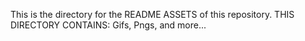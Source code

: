 This is the directory for the README ASSETS of this repository. THIS DIRECTORY CONTAINS: Gifs, Pngs, and more...
